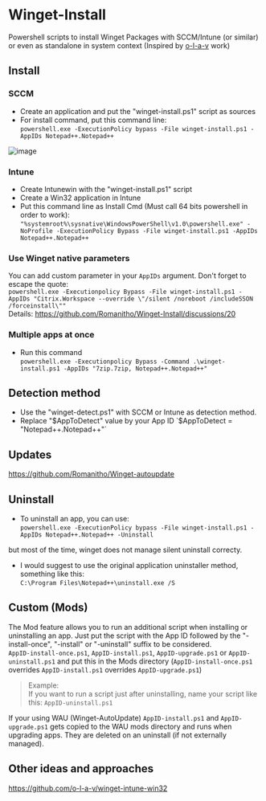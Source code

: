 # Winget-Install
Powershell scripts to install Winget Packages with SCCM/Intune (or similar) or even as standalone in system context (Inspired by [o-l-a-v](https://github.com/o-l-a-v) work)

## Install
### SCCM
- Create an application and put the "winget-install.ps1" script as sources
- For install command, put this command line:  
`powershell.exe -ExecutionPolicy bypass -File winget-install.ps1 -AppIDs Notepad++.Notepad++`

![image](https://user-images.githubusercontent.com/96626929/152222570-da527307-ecc9-4fc2-b83e-7891ffae36ee.png)

### Intune
- Create Intunewin with the "winget-install.ps1" script
- Create a Win32 application in Intune
- Put this command line as Install Cmd (Must call 64 bits powershell in order to work):  
`"%systemroot%\sysnative\WindowsPowerShell\v1.0\powershell.exe" -NoProfile -ExecutionPolicy Bypass -File winget-install.ps1 -AppIDs Notepad++.Notepad++`

### Use Winget native parameters
You can add custom parameter in your `AppIDs` argument. Don't forget to escape the quote:  
`powershell.exe -Executionpolicy Bypass -File winget-install.ps1 -AppIDs "Citrix.Workspace --override \"/silent /noreboot /includeSSON /forceinstall\""`  
Details: https://github.com/Romanitho/Winget-Install/discussions/20

### Multiple apps at once
- Run this command  
`powershell.exe -Executionpolicy Bypass -Command .\winget-install.ps1 -AppIDs "7zip.7zip, Notepad++.Notepad++"`

## Detection method
- Use the "winget-detect.ps1" with SCCM or Intune as detection method.
- Replace "$AppToDetect" value by your App ID  
`$AppToDetect = "Notepad++.Notepad++"`

## Updates
https://github.com/Romanitho/Winget-autoupdate

## Uninstall
- To uninstall an app, you can use:  
`powershell.exe -ExecutionPolicy bypass -File winget-install.ps1 -AppIDs Notepad++.Notepad++ -Uninstall`

but most of the time, winget does not manage silent uninstall correcty.
- I would suggest to use the original application uninstaller method, something like this:  
`C:\Program Files\Notepad++\uninstall.exe /S`

## Custom (Mods)

The Mod feature allows you to run an additional script when installing or uninstalling an app.
Just put the script with the App ID followed by the "-install-once", "-install" or "-uninstall" suffix to be considered.  
`AppID-install-once.ps1`, `AppID-install.ps1`, `AppID-upgrade.ps1` or `AppID-uninstall.ps1`
and put this in the Mods directory (`AppID-install-once.ps1` overrides `AppID-install.ps1` overrides `AppID-upgrade.ps1`)
> Example:  
> If you want to run a script just after uninstalling, name your script like this:
> `AppID-uninstall.ps1`

If your using WAU (Winget-AutoUpdate) `AppID-install.ps1` and `AppID-upgrade.ps1` gets copied to the WAU mods directory and runs when upgrading apps.
They are deleted on an uninstall (if not externally managed).

## Other ideas and approaches
https://github.com/o-l-a-v/winget-intune-win32
